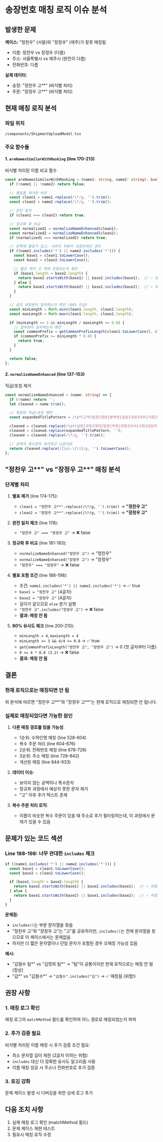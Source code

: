 # 송장번호 매칭 로직 이슈 분석

## 발생한 문제

**케이스:** "정찬우" (서울)와 "장정우" (제주)가 잘못 매칭됨
- 이름: 정찬우 vs 장정우 (다름)
- 주소: 서울특별시 vs 제주시 (완전히 다름)
- 전화번호: 다름

**실제 데이터:**
- 송장: "정찬우 고**" (비식별 처리)
- 주문: "장정우 고**" (비식별 처리)

## 현재 매칭 로직 분석

### 파일 위치
`/components/ShipmentUploadModal.tsx`

### 주요 함수들

#### 1. `areNamesSimilarWithMasking` (line 170-213)
비식별 처리된 이름 비교 함수

```typescript
const areNamesSimilarWithMasking = (name1: string, name2: string): boolean => {
  if (!name1 || !name2) return false;

  // 별표를 제거한 버전
  const clean1 = name1.replace(/\*/g, '').trim();
  const clean2 = name2.replace(/\*/g, '').trim();

  // 완전 일치
  if (clean1 === clean2) return true;

  // 정규화 후 비교
  const normalized1 = normalizeNameEnhanced(clean1);
  const normalized2 = normalizeNameEnhanced(clean2);
  if (normalized1 === normalized2) return true;

  // 한쪽에 별표가 있고, 나머지 부분이 포함관계인 경우
  if ((name1.includes('*') || name2.includes('*'))) {
    const base1 = clean1.toLowerCase();
    const base2 = clean2.toLowerCase();

    // 짧은 쪽이 긴 쪽에 포함되는지 확인
    if (base1.length < base2.length) {
      return base2.startsWith(base1) || base2.includes(base1);  // ← 위험!
    } else {
      return base1.startsWith(base2) || base1.includes(base2);  // ← 위험!
    }
  }

  // 글자 대부분이 일치하는지 확인 (80% 이상)
  const minLength = Math.min(clean1.length, clean2.length);
  const maxLength = Math.max(clean1.length, clean2.length);

  if (minLength >= 3 && minLength / maxLength >= 0.8) {
    // 앞부분이 일치하는지 확인
    const commonPrefix = getCommonPrefixLength(clean1.toLowerCase(), clean2.toLowerCase());
    if (commonPrefix >= minLength * 0.8) {
      return true;
    }
  }

  return false;
};
```

#### 2. `normalizeNameEnhanced` (line 137-153)
직급/호칭 제거

```typescript
const normalizeNameEnhanced = (name: string) => {
  if (!name) return '';
  let cleaned = name.trim();

  // 확장된 직급/호칭 패턴
  const expandedTitlePattern = /\s*(고객|팀장|원장|본부장|실장|과장|대리|사원|매니저|이사|대표|사장|부장|차장|님|씨|선생님|사장님|대표님|로스터|원두|담당자)\**/gi;

  cleaned = cleaned.replace(/\s+(실장|과장|대리|팀장|부장|차장|이사|사원|담당자|사장)$/g, '');
  cleaned = cleaned.replace(expandedTitlePattern, '');
  cleaned = cleaned.replace(/\*/g, '').trim();

  // 공백과 특수문자 제거하고 소문자로
  return cleaned.replace(/[\s\-\(\)]/g, '').toLowerCase();
};
```

## "정찬우 고**" vs "장정우 고**" 매칭 분석

### 단계별 처리

1. **별표 제거** (line 174-175):
   - `clean1 = "정찬우 고**".replace(/\*/g, '').trim()` → **"정찬우 고"**
   - `clean2 = "장정우 고**".replace(/\*/g, '').trim()` → **"장정우 고"**

2. **완전 일치 체크** (line 178):
   - `"정찬우 고" === "장정우 고"` → ❌ false

3. **정규화 후 비교** (line 181-183):
   - `normalizeNameEnhanced("정찬우 고")` → "정찬우"
   - `normalizeNameEnhanced("장정우 고")` → "장정우"
   - `"정찬우" === "장정우"` → ❌ false

4. **별표 포함 조건** (line 188-198):
   - 조건: `name1.includes('*') || name2.includes('*')` → ✅ true
   - `base1 = "정찬우 고"` (4글자)
   - `base2 = "장정우 고"` (4글자)
   - 길이가 같으므로 `else` 분기 실행
   - `"정찬우 고".includes("장정우 고")` → ❌ false
   - **결과: 매칭 안 됨**

5. **80% 유사도 체크** (line 200-210):
   - `minLength = 4`, `maxLength = 4`
   - `minLength >= 3 && 4/4 >= 0.8` → ✅ true
   - `getCommonPrefixLength("정찬우 고", "장정우 고")` → 0 (첫 글자부터 다름)
   - `0 >= 4 * 0.8 (3.2)` → ❌ false
   - **결과: 매칭 안 됨**

## 결론

### 현재 로직으로는 매칭되면 안 됨

위 분석에 따르면 "정찬우 고**"와 "장정우 고**"는 현재 로직으로 매칭되면 안 됩니다.

### 실제로 매칭되었다면 가능한 원인

1. **다른 매칭 경로를 탔을 가능성**:
   - 1순위: 수하인명 매칭 (line 528-604)
   - 복수 주문 처리 (line 604-676)
   - 2순위: 전화번호 매칭 (line 678-726)
   - 3순위: 주소 매칭 (line 728-842)
   - 개선된 매칭 (line 844-933)

2. **데이터 이슈**:
   - 보이지 않는 공백이나 특수문자
   - 정규화 과정에서 예상치 못한 문자 제거
   - "고" 이후 추가 텍스트 존재

3. **복수 주문 처리 로직**:
   - 이름이 비슷한 복수 주문이 있을 때 주소로 추가 필터링하는데, 이 과정에서 문제가 있을 수 있음

## 문제가 있는 코드 섹션

### Line 188-198: 너무 관대한 `includes` 체크

```typescript
if ((name1.includes('*') || name2.includes('*'))) {
  const base1 = clean1.toLowerCase();
  const base2 = clean2.toLowerCase();

  if (base1.length < base2.length) {
    return base2.startsWith(base1) || base2.includes(base1);  // ← 위험!
  } else {
    return base1.startsWith(base2) || base1.includes(base2);  // ← 위험!
  }
}
```

**문제점:**
- `includes()`는 부분 문자열을 찾음
- "정찬우 고"와 "장정우 고"는 "고"를 공유하지만, `includes()`는 전체 문자열을 찾으므로 이 케이스에서는 문제없음
- 하지만 더 짧은 문자열이나 단일 문자가 포함된 경우 오매칭 가능성 있음

**예시:**
- "김철수 팀*" vs "김영희 팀*" → "팀"이 공통이지만 현재 로직으로는 매칭 안 됨 (정상)
- "김*" vs "김철수*" → `"김철수".includes("김")` → ✅ 매칭됨 (위험!)

## 권장 사항

### 1. 매칭 로그 확인
매칭 로그의 `matchMethod` 필드를 확인하여 어느 경로로 매칭되었는지 파악

### 2. 추가 검증 필요
비식별 처리된 이름 매칭 시 추가 검증 조건 필요:
- 최소 문자열 길이 제한 (2글자 이하는 위험)
- `includes` 대신 더 정확한 유사도 알고리즘 사용
- 이름 매칭 성공 시 주소나 전화번호로 추가 검증

### 3. 로깅 강화
문제 케이스 발생 시 디버깅을 위한 상세 로그 추가

## 다음 조치 사항

1. 실제 매칭 로그 확인 (matchMethod 필드)
2. 문제 케이스 재현 테스트
3. 필요시 매칭 로직 수정

